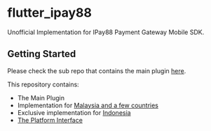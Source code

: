 # flutter_ipay88

Unofficial Implementation for IPay88 Payment Gateway Mobile SDK.

## Getting Started

Please check the sub repo that contains the main plugin [here](https://github.com/nsNeruno/flutter_ipay88/tree/master/flutter_ipay88).

This repository contains:
- The Main Plugin
- Implementation for [Malaysia and a few countries](https://github.com/nsNeruno/flutter_ipay88/tree/master/flutter_ipay88_my)
- Exclusive implementation for [Indonesia](https://github.com/nsNeruno/flutter_ipay88/tree/master/flutter_ipay88_id)
- [The Platform Interface](https://github.com/nsNeruno/flutter_ipay88/tree/master/flutter_ipay88_platform_interface)